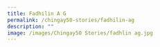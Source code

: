 ```yaml
---
title: Fadhilin A G
permalink: /chingay50-stories/fadhilin-ag
description: ""
image: /images/Chingay50 Stories/fadhlin ag.jpg
---
```

